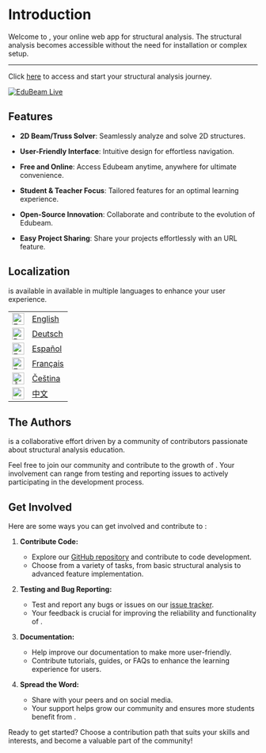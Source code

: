 <script setup>
import { VPTeamMembers } from 'vitepress/theme'

const members = [
  {
    avatar: 'https://www.github.com/janvorisek.png',
    name: 'Jan Voříšek',
    title: 'Maintainer, UI/UX',
    links: [
      { icon: 'github', link: 'https://github.com/janvorisek' },
      { icon: 'twitter', link: 'https://twitter.com/janvorisekdev' },
    ]
  },
  {
   avatar: 'https://www.github.com/bpatzak.png',
    name: 'Bořek Patzák',
    title: 'Original author, FEA library',
    links: [
      { icon: 'github', link: 'https://github.com/bpatzak' },
    ]
  }
]
</script>

# Introduction

Welcome to <Edubeam />, your online web app for structural analysis. The structural analysis becomes accessible without the need for installation or complex setup.

<hr>

Click [here](https://run.edubeam.app) to access <Edubeam /> and start your structural analysis journey.

[![EduBeam Live](/download.png)](https://run.edubeam.app)

## Features

- **2D Beam/Truss Solver**: Seamlessly analyze and solve 2D structures.

- **User-Friendly Interface**: Intuitive design for effortless navigation.

- **Free and Online**: Access Edubeam anytime, anywhere for ultimate convenience.

- **Student & Teacher Focus**: Tailored features for an optimal learning experience.

- **Open-Source Innovation**: Collaborate and contribute to the evolution of Edubeam.

- **Easy Project Sharing**: Share your projects effortlessly with an URL feature.

## Localization

<Edubeam /> is available in available in multiple languages to enhance your user experience.

<div>

<table>
    <tr>
        <td><img src="language-icons/icons/en.svg" style="height: 24px;" alt="English" /></td>
        <td><a href="https://run.edubeam.app/?lang=en" target="_blank">English</a></td>
    </tr>
    <tr>
        <td><img src="language-icons/icons/de.svg" style="height: 24px;" alt="Deutsch" /></td>
        <td><a href="https://run.edubeam.app/?lang=de" target="_blank">Deutsch</a></td>
    </tr>
    <tr>
        <td><img src="language-icons/icons/es.svg" style="height: 24px;" alt="Español" /></td>
        <td><a href="https://run.edubeam.app/?lang=es" target="_blank">Español</a></td>
    </tr>
    <tr>
        <td><img src="language-icons/icons/fr.svg" style="height: 24px;" alt="Français" /></td>
        <td><a href="https://run.edubeam.app/?lang=fr" target="_blank">Français</a></td>
    </tr>
    <tr>
        <td><img src="language-icons/icons/cs.svg" style="height: 24px;" alt="Čeština" /></td>
        <td><a href="https://run.edubeam.app/?lang=cs" target="_blank">Čeština</a></td>
    </tr>
    <tr>
        <td><img src="language-icons/icons/zh.svg" style="height: 24px;" alt="中文" /></td>
        <td><a href="https://run.edubeam.app/?lang=cn" target="_blank">中文</a></td>
    </tr>
</table>

</div>

## The Authors

<Edubeam /> is a collaborative effort driven by a community of contributors passionate about structural analysis education.

<VPTeamMembers size="small" :members="members" />

Feel free to join our community and contribute to the growth of <Edubeam />. Your involvement can range from testing and reporting issues to actively participating in the development process.

## Get Involved

Here are some ways you can get involved and contribute to <Edubeam />:

1. **Contribute Code:**

   - Explore our [GitHub repository](link_to_repository) and contribute to code development.
   - Choose from a variety of tasks, from basic structural analysis to advanced feature implementation.

2. **Testing and Bug Reporting:**

   - Test <Edubeam /> and report any bugs or issues on our [issue tracker](link_to_issue_tracker).
   - Your feedback is crucial for improving the reliability and functionality of <Edubeam />.

3. **Documentation:**

   - Help improve our documentation to make <Edubeam /> more user-friendly.
   - Contribute tutorials, guides, or FAQs to enhance the learning experience for users.

4. **Spread the Word:**
   - Share <Edubeam /> with your peers and on social media.
   - Your support helps grow our community and ensures more students benefit from <Edubeam />.

Ready to get started? Choose a contribution path that suits your skills and interests, and become a valuable part of the <Edubeam /> community!
